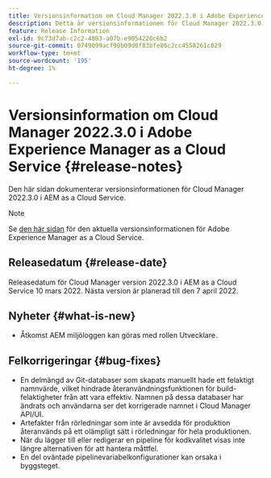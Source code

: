 ```yaml
---
title: Versionsinformation om Cloud Manager 2022.3.0 i Adobe Experience Manager as a Cloud Service
description: Detta är versionsinformationen för Cloud Manager 2022.3.0 i AEM as a Cloud Service.
feature: Release Information
exl-id: 9c73d7ab-c2c2-4803-a07b-e9054220c6b2
source-git-commit: 0749099acf98b09d0f83bfe86c2cc4558261c029
workflow-type: tm+mt
source-wordcount: '195'
ht-degree: 1%

---
```



# Versionsinformation om Cloud Manager 2022.3.0 i Adobe Experience Manager as a Cloud Service {#release-notes}

Den här sidan dokumenterar versionsinformationen för Cloud Manager 2022.3.0 i AEM as a Cloud Service.

>[!NOTE]
>
>Se [den här sidan](/help/release-notes/release-notes-cloud/release-notes-current.md) för den aktuella versionsinformationen för Adobe Experience Manager as a Cloud Service.

## Releasedatum {#release-date}

Releasedatum för Cloud Manager version 2022.3.0 i AEM as a Cloud Service 10 mars 2022. Nästa version är planerad till den 7 april 2022.

## Nyheter {#what-is-new}

* Åtkomst AEM miljöloggen kan göras med rollen Utvecklare.

## Felkorrigeringar {#bug-fixes}

* En delmängd av Git-databaser som skapats manuellt hade ett felaktigt namnvärde, vilket hindrade återanvändningsfunktionen för build-felaktigheter från att vara effektiv. Namnen på dessa databaser har ändrats och användarna ser det korrigerade namnet i Cloud Manager API/UI.
* Artefakter från rörledningar som inte är avsedda för produktion återanvänds på ett olämpligt sätt i rörledningar för hela produktionen.
* När du lägger till eller redigerar en pipeline för kodkvalitet visas inte längre alternativen för att hantera måttfel.
* En del oväntade pipelinevariabelkonfigurationer kan orsaka i byggsteget.
